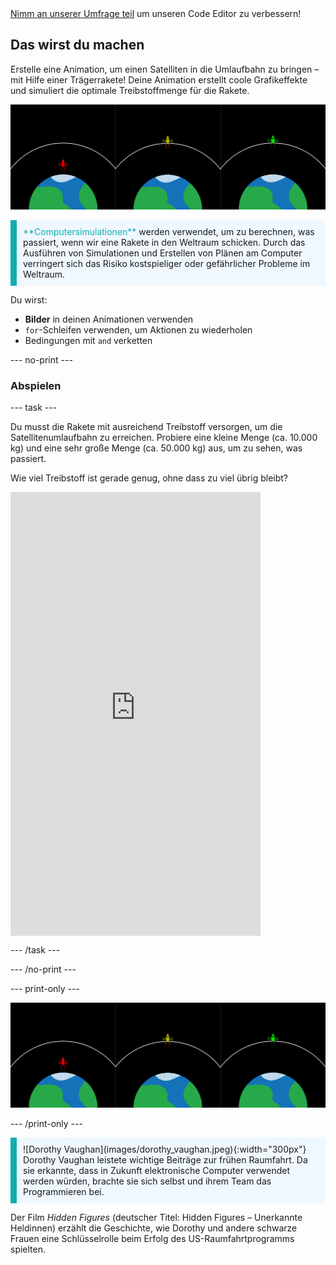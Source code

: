 <div class="c-survey-banner" style="width:100%">
  <a class="c-survey-banner__link" href="https://form.raspberrypi.org/f/code-editor-feedback" target="_blank">Nimm an unserer Umfrage teil</a> um unseren Code Editor zu verbessern!
</div>

## Das wirst du machen

Erstelle eine Animation, um einen Satelliten in die Umlaufbahn zu bringen – mit Hilfe einer Trägerrakete! Deine Animation erstellt coole Grafikeffekte und simuliert die optimale Treibstoffmenge für die Rakete.

![Nebeneinanderliegende Bildschirme zeigen eine grüne Rakete im Orbit und eine rote Rakete, die den Orbit nicht erreicht hat.](images/showcase.png)

<p style="border-left: solid; border-width:10px; border-color: #0faeb0; background-color: aliceblue; padding: 10px;">
<span style="color: #0faeb0">**Computersimulationen**</span> werden verwendet, um zu berechnen, was passiert, wenn wir eine Rakete in den Weltraum schicken. Durch das Ausführen von Simulationen und Erstellen von Plänen am Computer verringert sich das Risiko kostspieliger oder gefährlicher Probleme im Weltraum.
</p>

Du wirst:
+ **Bilder** in deinen Animationen verwenden
+ `for`-Schleifen verwenden, um Aktionen zu wiederholen
+ Bedingungen mit `and` verketten

--- no-print ---

### Abspielen

--- task ---

<div style="display: flex; flex-wrap: wrap">
<div style="flex-basis: 175px; flex-grow: 1">  
Du musst die Rakete mit ausreichend Treibstoff versorgen, um die Satellitenumlaufbahn zu erreichen. Probiere eine kleine Menge (ca. 10.000 kg) und eine sehr große Menge (ca. 50.000 kg) aus, um zu sehen, was passiert. 

Wie viel Treibstoff ist gerade genug, ohne dass zu viel übrig bleibt?
</div>
<iframe src="https://editor.raspberrypi.org/en/embed/viewer/rocket-launch-example" width="400" height="710" frameborder="0" marginwidth="0" marginheight="0" allowfullscreen>
</iframe>
</div>

--- /task ---

--- /no-print ---

--- print-only ---

![Beispiel eines abgeschlossenen Projekts von Raketen, die in den Weltraum fliegen.](images/showcase.png)

--- /print-only ---

<p style="border-left: solid; border-width:10px; border-color: #0faeb0; background-color: aliceblue; padding: 10px;"> ![Dorothy Vaughan](images/dorothy_vaughan.jpeg){:width="300px"} Dorothy Vaughan leistete wichtige Beiträge zur frühen Raumfahrt. Da sie erkannte, dass in Zukunft elektronische Computer verwendet werden würden, brachte sie sich selbst und ihrem Team das Programmieren bei.

Der Film *Hidden Figures* (deutscher Titel: Hidden Figures – Unerkannte Heldinnen) erzählt die Geschichte, wie Dorothy und andere schwarze Frauen eine Schlüsselrolle beim Erfolg des US-Raumfahrtprogramms spielten. 
